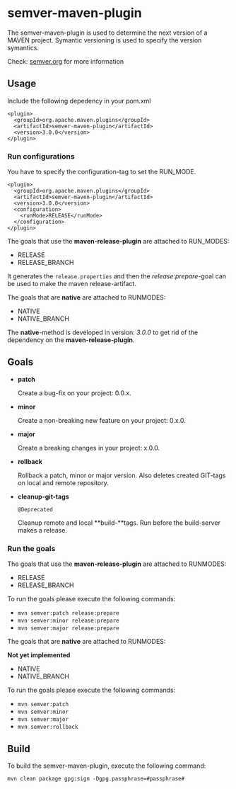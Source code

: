 # semver-maven-plugin

The semver-maven-plugin is used to determine the next version of a MAVEN project. Symantic versioning is used to specify the version symantics.

Check: [semver.org](https://www.semver.org) for more information

## Usage

Include the following depedency in your pom.xml

```
<plugin>
  <groupId>org.apache.maven.plugins</groupId>
  <artifactId>semver-maven-plugin</artifactId>
  <version>3.0.0</version>
</plugin>
```

### Run configurations

You have to specify the configuration-tag to set the RUN_MODE.
 
```
<plugin>
  <groupId>org.apache.maven.plugins</groupId>
  <artifactId>semver-maven-plugin</artifactId>
  <version>3.0.0</version>
  <configuration>
    <runMode>RELEASE</runMode>
  </configuration>
</plugin>
```

The goals that use the **maven-release-plugin** are attached to RUN_MODES:

* RELEASE
* RELEASE_BRANCH

It generates the `release.properties` and then the *release:prepare*-goal can be used to make the maven release-artifact.

The goals that are **native** are attached to RUNMODES:

* NATIVE
* NATIVE_BRANCH
  
The **native**-method is developed in version: *3.0.0* to get rid of the dependency on the **maven-release-plugin**.

## Goals

* **patch**

    Create a bug-fix on your project: 0.0.x. 

* **minor**

    Create a non-breaking new feature on your project: 0.x.0.

* **major**

    Create a breaking changes in your project: x.0.0.

* **rollback**

    Rollback a patch, minor or major version. Also deletes created GIT-tags on local and remote repository.


* **cleanup-git-tags**

    `@Deprecated`
    
    Cleanup remote and local **build-**tags. Run before the build-server makes a release.

### Run the goals

The goals that use the **maven-release-plugin** are attached to RUNMODES:

* RELEASE
* RELEASE_BRANCH

To run the goals please execute the following commands:

* `mvn semver:patch release:prepare`
* `mvn semver:minor release:prepare`
* `mvn semver:major release:prepare`

The goals that are **native** are attached to RUNMODES:

**Not yet implemented**

* NATIVE
* NATIVE_BRANCH

To run the goals please execute the following commands:

* `mvn semver:patch`
* `mvn semver:minor`
* `mvn semver:major`
* `mvn semver:rollback` 

## Build

To build the semver-maven-plugin, execute the following command:

`mvn clean package gpg:sign -Dgpg.passphrase=#passphrase#`